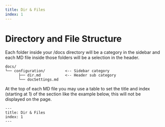 ```yaml
---
title: Dir & Files
index: 1
---
```


# Directory and File Structure

Each folder inside your /docs directory will be a category in the sidebar and each MD file inside those folders will be a selection in the header.

```none
docs/
└── configuration/         <-- Sidebar category
      ├── dir.md           <-- Header sub category
      └── docSettings.md

```

At the top of each MD file you may use a table to set the title and index (starting at 1) of the section like the example below, this will not be displayed on the page.

```none
---
title: Dir & Files
index: 1
---

```
